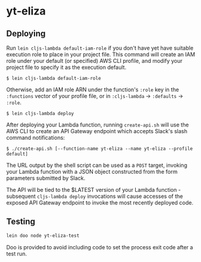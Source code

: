 # yt-eliza

## Deploying

Run `lein cljs-lambda default-iam-role` if you don't have yet have suitable
execution role to place in your project file.  This command will create an IAM
role under your default (or specified) AWS CLI profile, and modify your project
file to specify it as the execution default.

```
$ lein cljs-lambda default-iam-role
```

Otherwise, add an IAM role ARN under the function's `:role` key in the
`:functions` vector of your profile file, or in `:cljs-lambda` -> `:defaults` ->
`:role`.

```
$ lein cljs-lambda deploy
```

After deploying your Lambda function, running `create-api.sh` will use the AWS
CLI to create an API Gateway endpoint which accepts Slack's slash command
notifications:

```
$ ./create-api.sh [--function-name yt-eliza --name yt-eliza --profile default]
````

The URL output by the shell script can be used as a `POST` target, invoking your
Lambda function with a JSON object constructed from the form parameters
submitted by Slack.

The API will be tied to the $LATEST version of your Lambda function - subsequent
`cljs-lambda deploy` invocations will cause accesses of the exposed API Gateway
endpoint to invoke the most recently deployed code.

## Testing

```sh
lein doo node yt-eliza-test
```

Doo is provided to avoid including code to set the process exit code after a
 test run.
